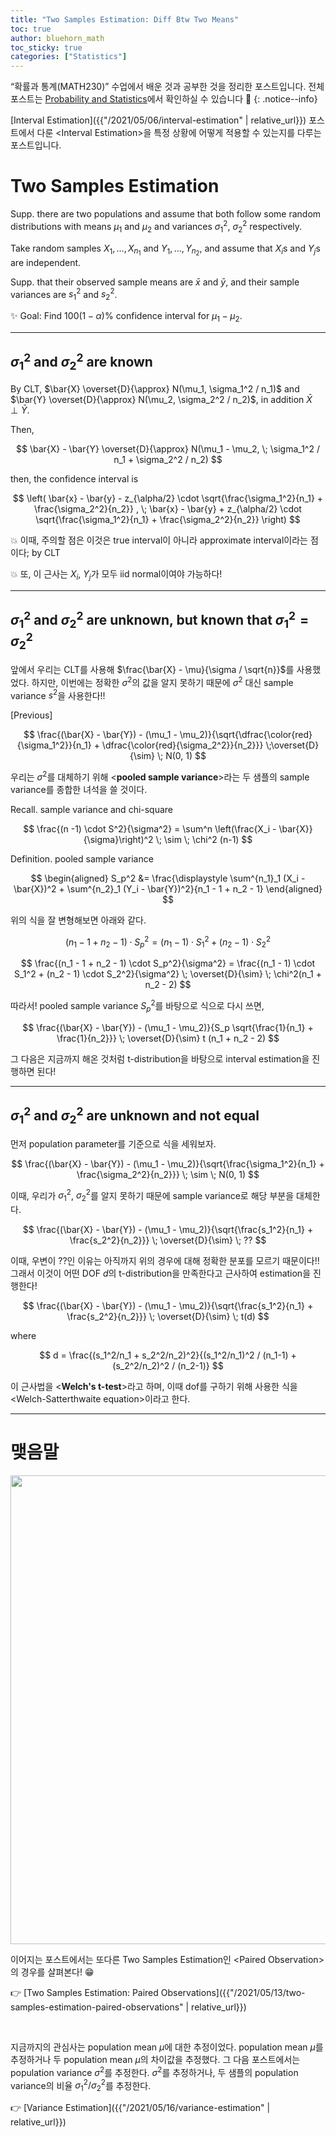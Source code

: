 ```yaml
---
title: "Two Samples Estimation: Diff Btw Two Means"
toc: true
author: bluehorn_math
toc_sticky: true
categories: ["Statistics"]
---
```


“확률과 통계(MATH230)” 수업에서 배운 것과 공부한 것을 정리한 포스트입니다. 전체 포스트는 [Probability and Statistics](https://bluehorn07.github.io/categories/probability-and-statistics)에서 확인하실 수 있습니다 🎲
{: .notice--info}

[Interval Estimation]({{"/2021/05/06/interval-estimation" | relative_url}}) 포스트에서 다룬 \<Interval Estimation\>을 특정 상황에 어떻게 적용할 수 있는지를 다루는 포스트입니다.

# Two Samples Estimation

Supp. there are two populations and assume that both follow some random distributions with means $\mu_1$ and $\mu_2$ and variances $\sigma_1^2$, $\sigma_2^2$ respectively.

Take random samples $X_1, \dots, X_{n_1}$ and $Y_1, \dots, Y_{n_2}$, and assume that $X_i$s and $Y_j$s are independent.

Supp. that their observed sample means are $\bar{x}$ and $\bar{y}$, and their sample variances are $s_1^2$ and $s_2^2$.

<div class="notice" markdown="1">

✨ Goal: Find $100(1-\alpha)\%$ confidence interval for $\mu_1 - \mu_2$.

</div>

<hr/>

## $\sigma_1^2$ and $\sigma_2^2$ are known

By CLT, $\bar{X} \overset{D}{\approx} N(\mu_1, \sigma_1^2 / n_1)$ and $\bar{Y} \overset{D}{\approx} N(\mu_2, \sigma_2^2 / n_2)$, in addition $\bar{X} \perp \bar{Y}$.

Then,

$$
\bar{X} - \bar{Y} \overset{D}{\approx} N(\mu_1 - \mu_2, \; \sigma_1^2 / n_1 + \sigma_2^2 / n_2)
$$

then, the confidence interval is

$$
\left( \bar{x} - \bar{y} - z_{\alpha/2} \cdot \sqrt{\frac{\sigma_1^2}{n_1} + \frac{\sigma_2^2}{n_2}} , \;
\bar{x} - \bar{y} + z_{\alpha/2} \cdot \sqrt{\frac{\sigma_1^2}{n_1} + \frac{\sigma_2^2}{n_2}} \right)
$$

💥 이때, 주의할 점은 이것은 true interval이 아니라 approximate interval이라는 점이다; by CLT

💥 또, 이 근사는 $X_i$, $Y_j$가 모두 iid normal이여야 가능하다!

<hr/>

## $\sigma_1^2$ and $\sigma_2^2$ are unknown, but known that $\sigma_1^2 = \sigma_2^2$

앞에서 우리는 CLT를 사용해 $\frac{\bar{X} - \mu}{\sigma / \sqrt{n}}$를 사용했었다. 하지만, 이번에는 정확한 $\sigma^2$의 값을 알지 못하기 때문에 $\sigma^2$ 대신 sample variance $s^2$을 사용한다!!

[Previous]

$$
\frac{(\bar{X} - \bar{Y}) - (\mu_1 - \mu_2)}{\sqrt{\dfrac{\color{red}{\sigma_1^2}}{n_1} + \dfrac{\color{red}{\sigma_2^2}}{n_2}}} \;\overset{D}{\sim} \; N(0, 1)
$$

우리는 $\sigma^2$를 대체하기 위해 \<**pooled sample variance**\>라는 두 샘플의 sample variance를 종합한 녀석을 쓸 것이다.

<div class="notice" markdown="1">

<span class="statement-title">Recall.</span> sample variance and chi-square<br>

$$
\frac{(n -1) \cdot S^2}{\sigma^2} = \sum^n \left(\frac{X_i - \bar{X}}{\sigma}\right)^2 \; \sim \; \chi^2 (n-1)
$$

<span class="statement-title">Definition.</span> pooled sample variance<br>

$$
\begin{aligned}
S_p^2
&= \frac{\displaystyle \sum^{n_1}_1 (X_i - \bar{X})^2 + \sum^{n_2}_1 (Y_i - \bar{Y})^2}{n_1 - 1 + n_2 - 1}
\end{aligned}
$$

</div>

위의 식을 잘 변형해보면 아래와 같다.

$$
(n_1 - 1 + n_2 - 1) \cdot S_p^2 = (n_1 - 1) \cdot S_1^2 + (n_2 - 1) \cdot S_2^2
$$

$$
\frac{(n_1 - 1 + n_2 - 1) \cdot S_p^2}{\sigma^2} = \frac{(n_1 - 1) \cdot S_1^2 + (n_2 - 1) \cdot S_2^2}{\sigma^2} \; \overset{D}{\sim} \; \chi^2(n_1 + n_2 - 2)
$$

따라서! pooled sample variance $S_p^2$를 바탕으로 식으로 다시 쓰면,

$$
\frac{(\bar{X} - \bar{Y}) - (\mu_1 - \mu_2)}{S_p \sqrt{\frac{1}{n_1} + \frac{1}{n_2}}} \; \overset{D}{\sim} t (n_1 + n_2 - 2)
$$

그 다음은 지금까지 해온 것처럼 t-distribution을 바탕으로 interval estimation을 진행하면 된다!

<hr/>

## $\sigma_1^2$ and $\sigma_2^2$ are unknown and not equal

먼저 population parameter를 기준으로 식을 세워보자.

$$
\frac{(\bar{X} - \bar{Y}) - (\mu_1 - \mu_2)}{\sqrt{\frac{\sigma_1^2}{n_1} + \frac{\sigma_2^2}{n_2}}} \; \sim \; N(0, 1)
$$

이때, 우리가 $\sigma_1^2$, $\sigma_2^2$를 알지 못하기 때문에 sample variance로 해당 부분을 대체한다.

$$
\frac{(\bar{X} - \bar{Y}) - (\mu_1 - \mu_2)}{\sqrt{\frac{s_1^2}{n_1} + \frac{s_2^2}{n_2}}} \; \overset{D}{\sim} \; ??
$$

이때, 우변이 ??인 이유는 아직까지 위의 경우에 대해 정확한 분포를 모르기 때문이다!! 그래서 이것이 어떤 DOF $d$의 t-distribution을 만족한다고 근사하여 estimation을 진행한다!

$$
\frac{(\bar{X} - \bar{Y}) - (\mu_1 - \mu_2)}{\sqrt{\frac{s_1^2}{n_1} + \frac{s_2^2}{n_2}}} \; \overset{D}{\sim} \; t(d)
$$

where

$$
d = \frac{(s_1^2/n_1 + s_2^2/n_2)^2}{(s_1^2/n_1)^2 / (n_1-1) + (s_2^2/n_2)^2 / (n_2-1)}
$$

이 근사법을 \<**Welch's t-test**\>라고 하며, 이때 dof를 구하기 위해 사용한 식을 \<Welch-Satterthwaite equation\>이라고 한다.

<hr/>

# 맺음말

<div class="img-wrapper">
<img src= "{{"/images/mathematics/probability-and-statistics/sampling-distribution-table-2.png" | relative_url }}" width=750>
</div>

이어지는 포스트에서는 또다른 Two Samples Estimation인 \<Paired Observation\>의 경우를 살펴본다! 😁

👉 [Two Samples Estimation: Paired Observations]({{"/2021/05/13/two-samples-estimation-paired-observations" | relative_url}})

<br/>

지금까지의 관심사는 population mean $\mu$에 대한 추정이었다. population mean $\mu$를 추정하거나 두 population mean $\mu$의 차이값을 추정했다. 그 다음 포스트에서는 population variance $\sigma^2$를 추정한다. $\sigma^2$를 추정하거나, 두 샘플의 population variance의 비율 $\sigma_1^2 / \sigma_2^2$를 추정한다.

👉 [Variance Estimation]({{"/2021/05/16/variance-estimation" | relative_url}})